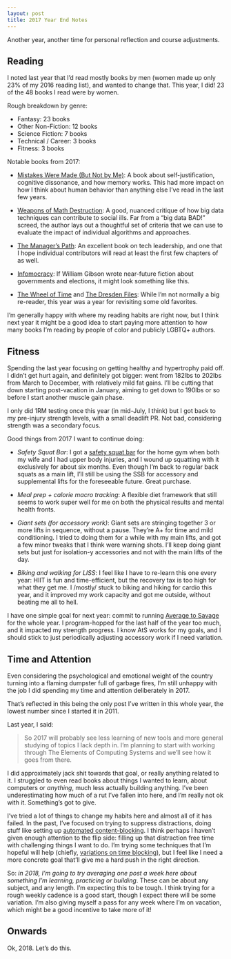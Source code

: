 ```yaml
---
layout: post
title: 2017 Year End Notes
---
```


Another year, another time for personal reflection and course adjustments.

## Reading
I noted last year that I’d read mostly books by men (women made up only 23% of my 2016 reading list), and wanted to change that. This year, I did! 23 of the 48 books I read were by women.

Rough breakdown by genre: 

* Fantasy: 23 books
* Other Non-Fiction: 12 books
* Science Fiction: 7 books
* Technical	 / Career: 3 books
* Fitness: 3 books

Notable books from 2017:

* [Mistakes Were Made (But Not by Me)](https://www.amazon.com/Mistakes-Were-Made-But-Not-ebook/dp/B003K15IOE/): A book about self-justification, cognitive dissonance, and how memory works. This had more impact on how I think about human behavior than anything else I’ve read in the last few years. 

* [Weapons of Math Destruction](https://www.amazon.com/Weapons-Math-Destruction-Increases-Inequality-ebook/dp/B019B6VCLO): A good, nuanced critique of how big data techniques can contribute to social ills. Far from a “big data BAD!” screed, the author lays out a thoughtful set of criteria that we can use to evaluate the impact of individual algorithms and approaches.

* [The Manager’s Path](https://www.amazon.com/Managers-Path-Leaders-Navigating-Growth-ebook/dp/B06XP3GJ7F/): An excellent book on tech leadership, and one that I hope individual contributors will read at least the first few chapters of as well. 

* [Infomocracy](https://www.amazon.com/Infomocracy-Book-One-Centenal-Cycle-ebook/dp/B0151U75ME/): If William Gibson wrote near-future fiction about governments and elections, it might look something like this. 

* [The Wheel of Time](https://www.amazon.com/Wheel-Time-14-Book/dp/B00VZIF6VO) and [The Dresden Files](https://www.amazon.com/Dresden-Files-15-books/dp/B00O3HD47C/): While I’m not normally a big re-reader, this year was a year for revisiting some old favorites. 

I’m generally happy with where my reading habits are right now, but I think next year it might be a good idea to start paying more attention to how many books I’m reading by people of color and publicly LGBTQ+ authors.

## Fitness
Spending the last year focusing on getting healthy and hypertrophy paid off. I didn’t get hurt again, and definitely got bigger: went from 182lbs to 202lbs from March to December, with relatively mild fat gains. I’ll be cutting that down starting post-vacation in January, aiming to get down to 190lbs or so before I start another muscle gain phase. 

I only did 1RM testing once this year (in mid-July, I think) but I got back to my pre-injury strength levels, with a small deadlift PR. Not bad, considering strength was a secondary focus.

Good things from 2017 I want to continue doing:

* *Safety Squat Bar*: I got a [safety squat bar](https://www.roguefitness.com/sb-1-rogue-safety-squat-bar) for the home gym when both my wife and I had upper body injuries, and I wound up squatting with it exclusively for about six months. Even though I’m back to regular back squats as a main lift, I’ll still be using the SSB for accessory and supplemental lifts for the foreseeable future. Great purchase.

* *Meal prep + calorie macro tracking*: A flexible diet framework that still seems to work super well for me on both the physical results and mental health fronts.

* *Giant sets (for accessory work)*: Giant sets are stringing together 3 or more lifts in sequence, without a pause. They’re A+ for time and mild conditioning. I tried to doing them for a while with my main lifts, and got a few minor tweaks that I think were warning shots. I’ll keep doing giant sets but just for isolation-y accessories and not with the main lifts of the day.

* *Biking and walking for LISS*: I feel like I have to re-learn this one every year: HIIT is fun and time-efficient, but the recovery tax is too high for what they get me. I /mostly/ stuck to biking and hiking for cardio this year, and it improved my work capacity and got me outside, without beating me all to hell.

I have one simple goal for next year: commit to running [Average to Savage](https://www.strongerbyscience.com/training-toolkit/) for the whole year. I program-hopped for the last half of the year too much, and it impacted my strength progress. I know AtS works for my goals, and I should stick to just periodically adjusting accessory work if I need variation.

## Time and Attention
Even considering the psychological and emotional weight of the country turning into a flaming dumpster full of garbage fires, I’m still unhappy with the job I did spending my time and attention deliberately in 2017. 

That’s reflected in this being the only post I’ve written in this whole year, the lowest number since I started it in 2011.

Last year, I said:

> So 2017 will probably see less learning of new tools and more general studying of topics I lack depth in. I’m planning to start with working through The Elements of Computing Systems and we’ll see how it goes from there.

I did approximately jack shit towards that goal, or really anything related to it. I struggled to even read books about things I wanted to learn, about computers or *anything*, much less actually building anything. I’ve been underestimating how much of a rut I’ve fallen into here, and I’m really not ok with it. Something’s got to give.

I’ve tried a lot of things to change my habits here and almost all of it has failed. In the past, I’ve focused on trying to suppress distractions, doing stuff like setting up [automated content-blocking](http://thegreata.pe/defusing-distracting-defaults). I think perhaps I haven’t given enough attention to the flip side: filling up that distraction free time with challenging things I want to do. I’m trying some techniques that I’m hopeful will help (chiefly, [variations on time blocking](http://calnewport.com/blog/2013/12/21/deep-habits-the-importance-of-planning-every-minute-of-your-work-day/)), but I feel like I need a more concrete goal that’ll give me a hard push in the right direction.

So: *in 2018, I’m going to try averaging one post a week here about something I’m learning, practicing or building*. These can be about any subject, and any length. I’m expecting this to be tough. I think trying for a rough weekly cadence is a good start, though I expect there will be some variation. I’m also giving myself a pass for any week where I’m on vacation, which might be a good incentive to take more of it!

## Onwards
Ok, 2018. Let’s do this.
